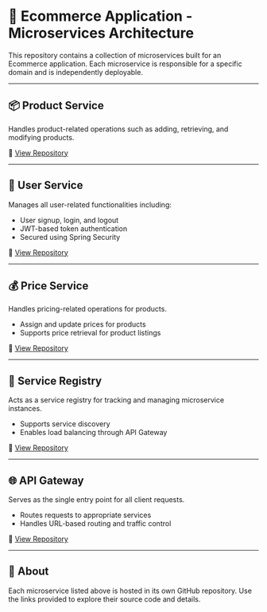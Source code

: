 # 🛒 Ecommerce Application - Microservices Architecture

This repository contains a collection of microservices built for an Ecommerce application. Each microservice is responsible for a specific domain and is independently deployable.

---

## 📦 Product Service

Handles product-related operations such as adding, retrieving, and modifying products.

🔗 [View Repository](https://github.com/shivanshjais22/new)

---

## 👤 User Service

Manages all user-related functionalities including:

- User signup, login, and logout
- JWT-based token authentication
- Secured using Spring Security

🔗 [View Repository](https://github.com/shivanshjais22/User-service)

---

## 💰 Price Service

Handles pricing-related operations for products.

- Assign and update prices for products  
- Supports price retrieval for product listings  


🔗 [View Repository](https://github.com/shivanshjais22/Price-Service)

---

## 🧭 Service Registry

Acts as a service registry for tracking and managing microservice instances.

- Supports service discovery
- Enables load balancing through API Gateway

🔗 [View Repository](https://github.com/shivanshjais22/Servicre-reg)

---

## 🌐 API Gateway

Serves as the single entry point for all client requests.

- Routes requests to appropriate services
- Handles URL-based routing and traffic control

🔗 [View Repository](https://github.com/shivanshjais22/Api-getway)

---

## 📘 About

Each microservice listed above is hosted in its own GitHub repository. Use the links provided to explore their source code and details.


